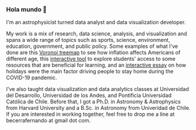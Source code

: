 ### Hola mundo 👋

I'm an astrophysicist turned data analyst and data visualization developer.

My work is a mix of research, data science, analysis, and visualization and spans a wide range of topics such as sports, science, environment, education, government, and public policy. Some examples of what I've done are this [Voronoi treemap](https://usafacts.org/projects/cpi/inflation-parts) to see how inflation affects Americans of different age, this [interactive tool](https://apps.urban.org/features/education-equity-tool/) to explore students' access to some resources that are beneficial for learning, and an [interactive essay](https://www.fernandobecerra.com/covid-mobility/) on how holidays were the main factor driving people to stay home during the COVID-19 pandemic.

I've also taught data visualization and data analytics classes at Universidad del Desarrollo, Universidad de los Andes, and Pontificia Universidad Católica de Chile. Before that, I got a Ph.D. in Astronomy & Astrophysics from Harvard University and a B.Sc. in Astronomy from Univeridad de Chile. If you are interested in working together, feel free to drop me a line at becerrafernando at gmail dot com.
